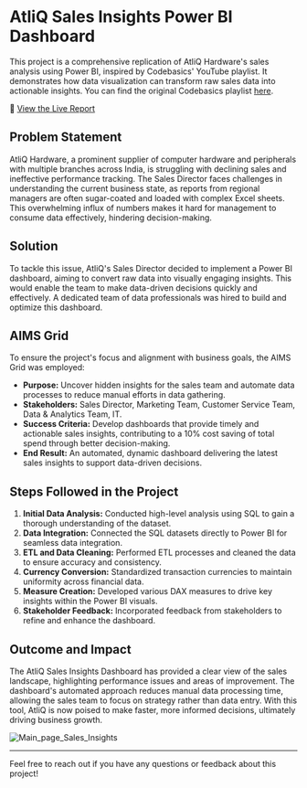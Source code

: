 # **AtliQ Sales Insights Power BI Dashboard**

This project is a comprehensive replication of AtliQ Hardware's sales analysis using Power BI, inspired by Codebasics' YouTube playlist. It demonstrates how data visualization can transform raw sales data into actionable insights. You can find the original Codebasics playlist [here](https://youtube.com/playlist?list=PLeo1K3hjS3uva8pk1FI3iK9kCOKQdz1I9).

🔗 [View the Live Report](https://project.novypro.com/REY1Wf)

## **Problem Statement**

AtliQ Hardware, a prominent supplier of computer hardware and peripherals with multiple branches across India, is struggling with declining sales and ineffective performance tracking. The Sales Director faces challenges in understanding the current business state, as reports from regional managers are often sugar-coated and loaded with complex Excel sheets. This overwhelming influx of numbers makes it hard for management to consume data effectively, hindering decision-making.

## **Solution**

To tackle this issue, AtliQ's Sales Director decided to implement a Power BI dashboard, aiming to convert raw data into visually engaging insights. This would enable the team to make data-driven decisions quickly and effectively. A dedicated team of data professionals was hired to build and optimize this dashboard.

## **AIMS Grid**

To ensure the project's focus and alignment with business goals, the AIMS Grid was employed:

- **Purpose:** Uncover hidden insights for the sales team and automate data processes to reduce manual efforts in data gathering.
- **Stakeholders:** Sales Director, Marketing Team, Customer Service Team, Data & Analytics Team, IT.
- **Success Criteria:** Develop dashboards that provide timely and actionable sales insights, contributing to a 10% cost saving of total spend through better decision-making.
- **End Result:** An automated, dynamic dashboard delivering the latest sales insights to support data-driven decisions.

## **Steps Followed in the Project**

1. **Initial Data Analysis:** Conducted high-level analysis using SQL to gain a thorough understanding of the dataset.
2. **Data Integration:** Connected the SQL datasets directly to Power BI for seamless data integration.
3. **ETL and Data Cleaning:** Performed ETL processes and cleaned the data to ensure accuracy and consistency.
4. **Currency Conversion:** Standardized transaction currencies to maintain uniformity across financial data.
5. **Measure Creation:** Developed various DAX measures to drive key insights within the Power BI visuals.
6. **Stakeholder Feedback:** Incorporated feedback from stakeholders to refine and enhance the dashboard.

## **Outcome and Impact**

The AtliQ Sales Insights Dashboard has provided a clear view of the sales landscape, highlighting performance issues and areas of improvement. The dashboard's automated approach reduces manual data processing time, allowing the sales team to focus on strategy rather than data entry. With this tool, AtliQ is now poised to make faster, more informed decisions, ultimately driving business growth.

![Main_page_Sales_Insights](https://github.com/user-attachments/assets/a85adabc-f074-4568-8d65-dc0431741788)

---

Feel free to reach out if you have any questions or feedback about this project!
